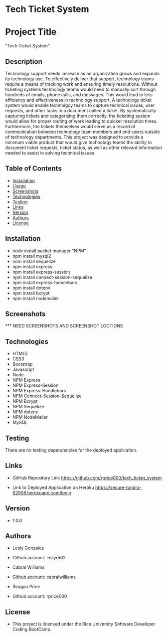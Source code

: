 # Tech Ticket System


# Project Title
"Tech Ticket System" 

## Description

Technology support needs increase as an organization grows and expands its technology use.  To effectively deliver that support, technology teams require a means of tracking work and ensuring timely resolutions.  Without ticketing systems technology teams would need to manually sort through hundreds of emails, phone calls, and messages.  This would lead to less efficiency and effectiveness in technology support. A technology ticket system would enable technolgoy teams to capture technical issues, user requests, and other tasks in a document called a ticket.  By systematically capturing tickets and categorizing them correctly, the ticketing system would allow for proper routing of work leading to quicker resolution times.  Furhtermore, the tickets themselves would serve as a record of communication between technology team members and end-users outside of technology departments. This project was designed to provide a minimum viable product that would give technology teams the ability to document ticket requests, ticket status, as well as other relevant information needed to assist in solving technical issues.

## Table of Contents
* [Installation](#installation)
* [Usage](#usage)
* [Screenshots](#screenshots)
* [Technologies](#technologies)
* [Testing](#testing)
* [Links](#links)
* [Version](#version)
* [Authors](#authors)
* [License](#license)

## Installation

- node install packet manager "NPM"
- npm install mysql2
- nom install sequelize
- npm install express
- npm install express-session
- npm install connect-session-sequelize
- npm install express-handlebars
- npm install dotenv
- npm install bcrypt 
- npm install nodemailer

## Screenshots
*** NEED SCREENSHOTS AND SCREENSHOT LOCTIONS

## Technologies
- HTML5
- CSS3
- Bootstrap
- Javascript
- Node
- NPM Express
- NPM Express-Session
- NPM Express-Handlebars
- NPM Connect-Session-Sequelize
- NPM Bcrypt
- NPM Sequelize
- NPM dotenv
- NPM NodeMailer
- MySQL

## Testing

There are no testing dependencies for the deployed application.

## Links
- GitHub Repository Link
https://github.com/rprice000/tech_ticket_system


- Link to Deployed Application on Heroku
https://secure-tundra-62908.herokuapp.com/login

## Version

- 1.0.0

## Authors

- Lesly Gonzalez
- Github account: leslyr562

- Cabral Williams
- Github account: cabralwilliams

- Reagan Price
- Github account: rprice000

## License

- This project is licensed under the Rice University Software Developer Coding BootCamp.